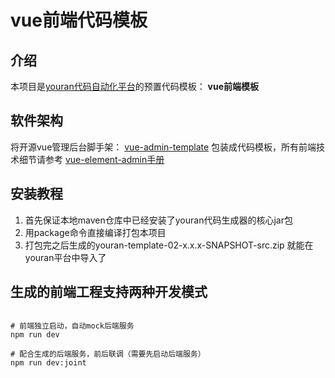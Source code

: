# vue前端代码模板

## 介绍

本项目是<a href="../../../youran" target="_blank">youran代码自动化平台</a>的预置代码模板：
**vue前端模板**

## 软件架构

将开源vue管理后台脚手架：
<a href="https://github.com/PanJiaChen/vue-admin-template" target="_blank">vue-admin-template</a>
包装成代码模板，所有前端技术细节请参考 <a href="https://panjiachen.github.io/vue-element-admin-site/zh/guide/" target="_blank">vue-element-admin手册</a>


## 安装教程

1.  首先保证本地maven仓库中已经安装了youran代码生成器的核心jar包
2.  用package命令直接编译打包本项目
3.  打包完之后生成的youran-template-02-x.x.x-SNAPSHOT-src.zip
就能在youran平台中导入了

## 生成的前端工程支持两种开发模式

```

# 前端独立启动，自动mock后端服务
npm run dev

# 配合生成的后端服务，前后联调（需要先启动后端服务）
npm run dev:joint

```
